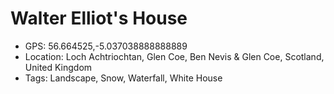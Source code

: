 # Walter Elliot's House

- GPS: 56.664525,-5.037038888888889
- Location: Loch Achtriochtan, Glen Coe, Ben Nevis & Glen Coe, Scotland, United Kingdom
- Tags: Landscape, Snow, Waterfall, White House

